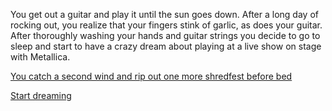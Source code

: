 You get out a guitar and play it until the sun goes down. After a long day of rocking out, you
realize that your fingers stink of garlic, as does your guitar.
After thoroughly washing your hands and guitar strings you
decide to go to sleep and start to have a crazy dream about playing at a live show on stage with Metallica.

[You catch a second wind and rip out one more shredfest before bed](./shred/shred.md)

[Start dreaming](../dream/dream.md)